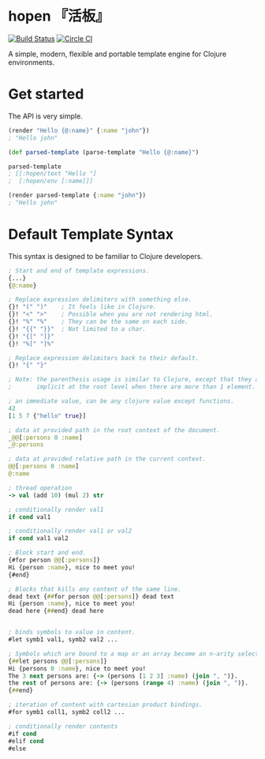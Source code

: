 # hopen 『活板』
[![Build Status](https://api.travis-ci.org/clojure-tw/hopen.svg?branch=master)](https://travis-ci.org/clojure-tw/hopen)
[![Circle CI](https://circleci.com/setup-project/gh/clojure-tw/hopen.svg?style=svg)](https://circleci.com/gh/clojure-tw/hopen)

A simple, modern, flexible and portable template engine for Clojure environments.

# Get started

The API is very simple.

```clojure
(render "Hello {@:name}" {:name "john"})
; "Hello john"

(def parsed-template (parse-template "Hello {@:name}")

parsed-template
; [[:hopen/text "Hello "]
;  [:hopen/env [:name]]]

(render parsed-template {:name "john"})
; "Hello john"
```

# Default Template Syntax

This syntax is designed to be familiar to Clojure developers.

```clojure
; Start and end of template expressions.
{...}
{@:name}

; Replace expression delimiters with something else.
{}! "(" ")"    ; It feels like in Clojure.
{}! "<" ">"    ; Possible when you are not rendering html.
{}! "%" "%"    ; They can be the same on each side.
{}! "{{" "}}"  ; Not limited to a char.
{}! "{[" "]}"
{}! "%[" "]%"

; Replace expression delimiters back to their default.
{}! "{" "}"

; Note: the parenthesis usage is similar to Clojure, except that they are
;       implicit at the root level when there are more than 1 element.

; an immediate value, can be any clojure value except functions.
42
[1 5 7 {"hello" true}]

; data at provided path in the root context of the document.
_@@[:persons 0 :name]
_@:persons

; data at provided relative path in the current context.
@@[:persons 0 :name]
@:name

; thread operation
-> val (add 10) (mul 2) str

; conditionally render val1 
if cond val1

; conditionally render val1 or val2
if cond val1 val2

; Block start and end.
{#for person @@[:persons]}
Hi {person :name}, nice to meet you!
{#end}

; Blocks that kills any content of the same line.
dead text {##for person @@[:persons]} dead text
Hi {person :name}, nice to meet you!
dead here {##end} dead here


; binds symbols to value in content.
#let symb1 val1, symb2 val2 ...

; Symbols which are bound to a map or an array become an n-arity selector function.
{##let persons @@[:persons]}
Hi {persons 0 :name}, nice to meet you!
The 3 next persons are: {-> (persons [1 2 3] :name) (join ", ")}.
the rest of persons are: {-> (persons (range 4) :name) (join ", ")}.
{##end}

; iteration of content with cartesian product bindings.
#for symb1 coll1, symb2 coll2 ...

; conditionally render contents
#if cond
#elif cond
#else
```
